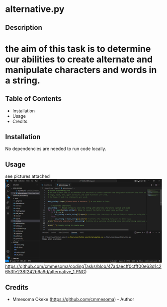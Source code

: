 # alternative.py

## Description
# the aim of this task is to determine our abilities to create alternate and manipulate characters and words in a string.

## Table of Contents

- Installation
- Usage
- Credits

## Installation

No dependencies are needed to run code locally.

## Usage
see pictures attached
![alternative](https://github.com/cmmesoma/codingTasks/blob/47a4aecff0cfff00e63d1c2653fe238f242b6a9d/alternative_1.PNG)https://github.com/cmmesoma/codingTasks/blob/47a4aecff0cfff00e63d1c2653fe238f242b6a9d/alternative_1.PNG)




## Credits

- Mmesoma Okeke (https://github.com/cmmesoma) - Author
